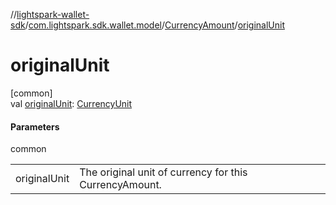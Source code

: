 //[lightspark-wallet-sdk](../../../index.md)/[com.lightspark.sdk.wallet.model](../index.md)/[CurrencyAmount](index.md)/[originalUnit](original-unit.md)

# originalUnit

[common]\
val [originalUnit](original-unit.md): [CurrencyUnit](../-currency-unit/index.md)

#### Parameters

common

| | |
|---|---|
| originalUnit | The original unit of currency for this CurrencyAmount. |
